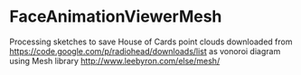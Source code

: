 FaceAnimationViewerMesh
=======================

Processing sketches to save House of Cards point clouds downloaded from
https://code.google.com/p/radiohead/downloads/list
as vonoroi diagram using Mesh library http://www.leebyron.com/else/mesh/
